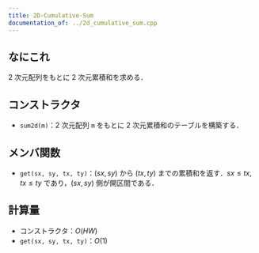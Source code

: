 ```yaml
---
title: 2D-Cumulative-Sum
documentation_of: ../2d_cumulative_sum.cpp
---
```


## なにこれ
$2$ 次元配列をもとに $2$ 次元累積和を求める．

## コンストラクタ
- `sum2d(m)`：$2$ 次元配列 `m` をもとに $2$ 次元累積和のテーブルを構築する．

## メンバ関数
- `get(sx, sy, tx, ty)`：$(sx,sy)$ から $(tx,ty)$ までの累積和を返す．$sx \leq tx, tx \leq ty$ であり，$(sx,sy)$ 側が開区間である．

## 計算量
- コンストラクタ：$O(HW)$
- `get(sx, sy, tx, ty)`：$O(1)$
